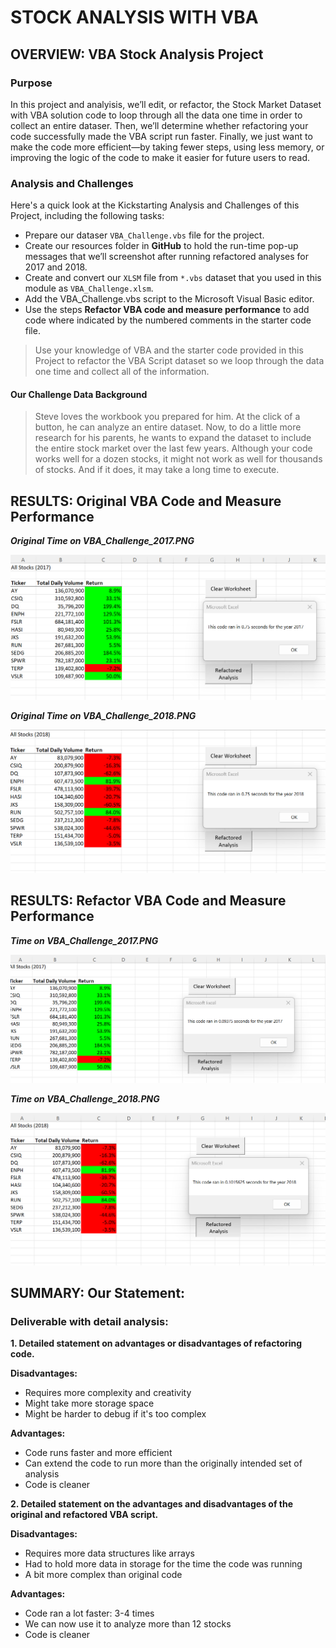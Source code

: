 # STOCK ANALYSIS WITH VBA 

## OVERVIEW: VBA Stock Analysis Project

### Purpose
In this project and analyisis, we’ll edit, or refactor, the Stock Market Dataset with VBA solution code to loop through all the data one time in order to collect an entire dataser. Then, we’ll determine whether refactoring your code successfully made the VBA script run faster. Finally, we just want to make the code more efficient—by taking fewer steps, using less memory, or improving the logic of the code to make it easier for future users to read. 

### Analysis and Challenges
Here's a quick look at the Kickstarting Analysis and Challenges of this Project, including the following tasks:

- Prepare our dataser `VBA_Challenge.vbs` file for the project.
- Create our resources folder in **GitHub** to hold the run-time pop-up messages that we’ll screenshot after running refactored analyses for 2017 and 2018.
- Create and convert our `XLSM` file from `*.vbs` dataset that you used in this module as `VBA_Challenge.xlsm`.
- Add the VBA_Challenge.vbs script to the Microsoft Visual Basic editor.
- Use the steps **Refactor VBA code and measure performance** to add code where indicated by the numbered comments in the starter code file.

> Use your knowledge of VBA and the starter code provided in this Project to refactor the VBA Script dataset so we loop through the data one time and collect all of the information.

#### Our Challenge Data Background
> Steve loves the workbook you prepared for him. At the click of a button, he can analyze an entire dataset. Now, to do a little more research for his parents, he wants to expand the dataset to include the entire stock market over the last few years. Although your code works well for a dozen stocks, it might not work as well for thousands of stocks. And if it does, it may take a long time to execute.

## RESULTS: Original VBA Code and Measure Performance

***Original Time on VBA_Challenge_2017.PNG***

![name-of-you-image](https://github.com/ZZaman1989/stock-analysis/blob/main/Resources/OVBA_Challenge_2017.PNG)


***Original Time on VBA_Challenge_2018.PNG***

![name-of-you-image](https://github.com/ZZaman1989/stock-analysis/blob/main/Resources/OVBA_Challenge_2018.PNG)


## RESULTS: Refactor VBA Code and Measure Performance

***Time on VBA_Challenge_2017.PNG***

![name-of-you-image](https://github.com/ZZaman1989/stock-analysis/blob/main/Resources/VBA_Challenge_2017.PNG)


***Time on VBA_Challenge_2018.PNG***

![name-of-you-image](https://github.com/ZZaman1989/stock-analysis/blob/main/Resources/VBA_Challenge_2018.PNG)



## SUMMARY: Our Statement:

### Deliverable with detail analysis:
**1. Detailed statement on advantages or disadvantages of refactoring code.**


**Disadvantages:**

* Requires more complexity and creativity
* Might take more storage space
* Might be harder to debug if it's too complex

**Advantages:**
* Code runs faster and more efficient
* Can extend the code to run more than the originally intended set of analysis
* Code is cleaner

**2. Detailed statement on the advantages and disadvantages of the original and refactored VBA script.**

**Disadvantages:**
* Requires more data structures like arrays
* Had to hold more data in storage for the time the code was running 
* A bit more complex than original code

**Advantages:**
* Code ran a lot faster: 3-4 times
* We can now use it to analyze more than 12 stocks
* Code is cleaner


